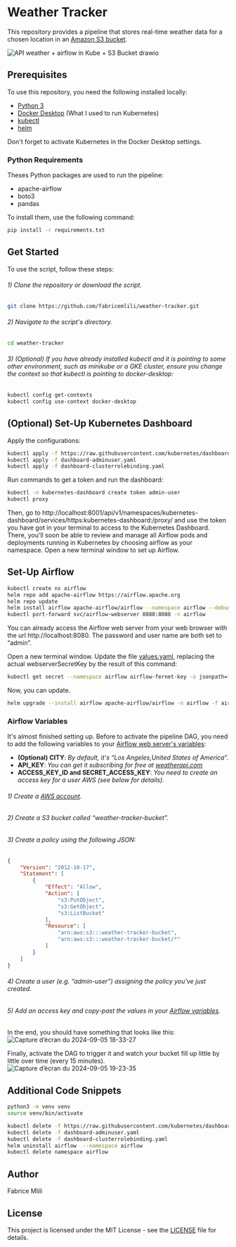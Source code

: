 # Weather Tracker
This repository provides a pipeline that stores real-time weather data for a chosen location in an [Amazon S3 bucket](https://aws.amazon.com/fr/s3/).

![API weather + airflow in Kube + S3 Bucket drawio](https://github.com/user-attachments/assets/bbd1d3ef-dedc-4852-bb8e-7a19d859f99c)

## Prerequisites
To use this repository, you need the following installed locally:
- [Python 3](https://www.python.org/downloads/)
- [Docker Desktop](https://docs.docker.com/desktop/) (What I used to run Kubernetes)
- [kubectl](https://kubernetes.io/docs/tasks/tools/)
- [helm](https://helm.sh/docs/intro/install/)
  
Don't forget to activate Kubernetes in the Docker Desktop settings.
  
### Python Requirements
Theses Python packages are used to run the pipeline:
- apache-airflow
- boto3
- pandas

To install them, use the following command:
```bash
pip install -r requirements.txt
```

## Get Started
To use the script, follow these steps:

###### 1) Clone the repository or download the script.
```bash
git clone https://github.com/fabricemlili/weather-tracker.git
```

###### 2) Navigate to the script's directory.
```bash
cd weather-tracker
```

###### 3) (Optional) If you have already installed kubectl and it is pointing to some other environment, such as minikube or a GKE cluster, ensure you change the context so that kubectl is pointing to docker-desktop:
```bash
kubectl config get-contexts
kubectl config use-context docker-desktop
```

## (Optional) Set-Up Kubernetes Dashboard

Apply the configurations: 
```bash
kubectl apply -f https://raw.githubusercontent.com/kubernetes/dashboard/v2.7.0/aio/deploy/recommended.yaml
kubectl apply -f dashboard-adminuser.yaml
kubectl apply -f dashboard-clusterrolebinding.yaml
```
Run commands to get a token and run the dashboard:
```bash
kubectl -n kubernetes-dashboard create token admin-user
kubectl proxy
```
Then, go to http://localhost:8001/api/v1/namespaces/kubernetes-dashboard/services/https:kubernetes-dashboard:/proxy/ and use the token you have got in your terminal to access to the Kubernetes Dashboard.
There, you'll soon be able to review and manage all Airflow pods and deployments running in Kubernetes by choosing airflow as your namespace.
Open a new terminal window to set up Airflow.

## Set-Up Airflow
```bash
kubectl create ns airflow
helm repo add apache-airflow https://airflow.apache.org
helm repo update
helm install airflow apache-airflow/airflow --namespace airflow --debug
kubectl port-forward svc/airflow-webserver 8080:8080 -n airflow
```
You can already access the Airflow web server from your web browser with the url http://localhost:8080. The password and user name are both set to “admin”.

Open a new terminal window.
Update the file [values.yaml](airflow-config/values.yaml), replacing the actual webserverSecretKey by the result of this command:
```bash
kubectl get secret --namespace airflow airflow-fernet-key -o jsonpath="{.data.fernet-key}" | base64 --decode
```

Now, you can update.
```bash
helm upgrade --install airflow apache-airflow/airflow -n airflow -f airflow-config/values.yaml --debug
```
### Airflow Variables
It's almost finished setting up. Before to activate the pipeline DAG, you need to add the following variables to your [Airflow web server's variables](http://localhost:8080/variable/list/):
- **(Optional) CITY**: *By default, it's “Los Angeles,United States of America”.*
- **API_KEY**: *You can get it subscribing for free at [weatherapi.com](https://www.weatherapi.com/signup.aspx)*
- **ACCESS_KEY_ID and SECRET_ACCESS_KEY**: *You need to create an access key for a user AWS (see below for details).*

###### 1) Create a [AWS account](https://aws.amazon.com/).

###### 2) Create a S3 bucket called “weather-tracker-bucket”.

###### 3) Create a policy using the following JSON:
```JSON
{
    "Version": "2012-10-17",
    "Statement": [
        {
            "Effect": "Allow",
            "Action": [
                "s3:PutObject",
                "s3:GetObject",
                "s3:ListBucket"
            ],
            "Resource": [
                "arn:aws:s3:::weather-tracker-bucket",
                "arn:aws:s3:::weather-tracker-bucket/*"
            ]
        }
    ]
}
```

###### 4) Create a user (e.g. “admin-user”) assigning the policy you've just created.

###### 5) Add an access key and copy-past the values in your [Airflow variables](http://localhost:8080/variable/list/).

In the end, you should have something that looks like this:
![Capture d’écran du 2024-09-05 18-33-27](https://github.com/user-attachments/assets/820661f8-49c8-4853-8708-1112af4c664b)

Finally, activate the DAG to trigger it and watch your bucket fill up little by little over time (every 15 minutes).
![Capture d’écran du 2024-09-05 19-23-35](https://github.com/user-attachments/assets/1958c735-d66c-4aef-b00f-63f827a500e9)


## Additional Code Snippets

```bash
python3 -m venv venv
source venv/bin/activate

kubectl delete -f https://raw.githubusercontent.com/kubernetes/dashboard/v2.7.0/aio/deploy/recommended.yaml
kubectl delete -f dashboard-adminuser.yaml
kubectl delete -f dashboard-clusterrolebinding.yaml
helm uninstall airflow  --namespace airflow
kubectl delete namespace airflow
```

## Author
Fabrice Mlili

## License
This project is licensed under the MIT License - see the [LICENSE](LICENSE) file for details.
